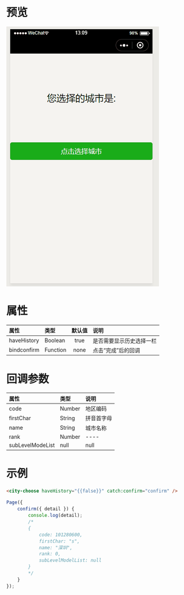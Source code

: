 # 预览

![预览图](./preview.gif)

# 属性

|    属性     |   类型   | 默认值 | 说明                     |
| :--------- | :------ | :----: | :----------------------- |
| haveHistory | Boolean  |  true  | 是否需要显示历史选择一栏 |
| bindconfirm | Function |  none  | 点击“完成”后的回调       |

# 回调参数

|       属性       |  类型  | 说明       |
| :-------------- | :---- | :--------- |
|       code       | Number | 地区编码   |
|    firstChar     | String | 拼音首字母 |
|       name       | String | 城市名称   |
|       rank       | Number | ----       |
| subLevelModeList |  null  | null       |

# 示例

```html
<city-choose haveHistory="{{false}}" catch:confirm="confirm" />
```

```javascript
Page({
    confirm({ detail }) {
        console.log(detail);
        /*
        {
            code: 101280600,
            firstChar: "s",
            name: "深圳",
            rank: 0,
            subLevelModelList: null
        }
        */
    }
});
```

